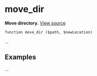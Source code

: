 
# move_dir

**Move directory.** [View source](https://bitbucket.org/Eiskis/baseline.php/src/default/source/files/move_dir.php?at=default)

	function move_dir ($path, $newLocation)

...



## Examples

...
